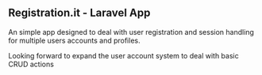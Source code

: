 ## Registration.it - Laravel App

An simple app designed to deal with user registration and session handling for multiple users accounts and profiles.

Looking forward to expand the user account system to deal with basic CRUD actions
 
